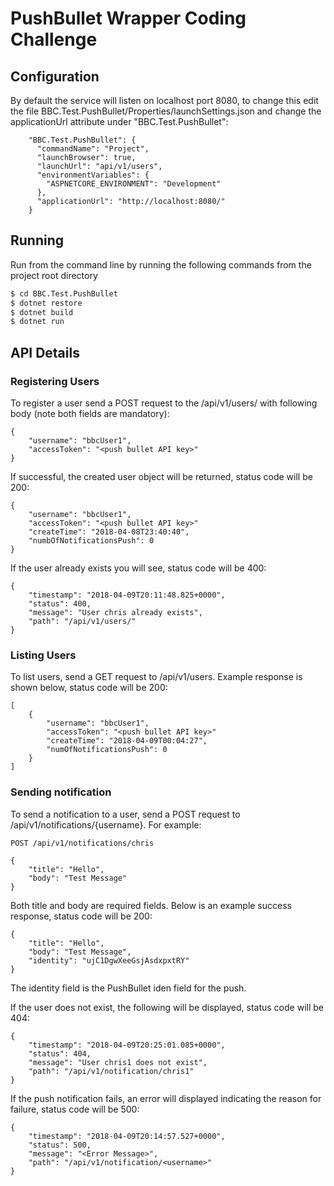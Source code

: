 ﻿# PushBullet Wrapper Coding Challenge

## Configuration

By default the service will listen on localhost port 8080, to change this edit the file BBC.Test.PushBullet/Properties/launchSettings.json and change the applicationUrl
attribute under "BBC.Test.PushBullet":

```
    "BBC.Test.PushBullet": {
      "commandName": "Project",
      "launchBrowser": true,
      "launchUrl": "api/v1/users",
      "environmentVariables": {
        "ASPNETCORE_ENVIRONMENT": "Development"
      },
      "applicationUrl": "http://localhost:8080/"
    }
```

## Running

Run from the command line by running the following commands from the project root directory

```sh
$ cd BBC.Test.PushBullet
$ dotnet restore
$ dotnet build
$ dotnet run
```

## API Details

### Registering Users

To register a user send a POST request to the /api/v1/users/ with following body (note both fields are mandatory):

```
{
    "username": "bbcUser1",
    "accessToken": "<push bullet API key>"
}
```
If successful, the created user object will be returned, status code will be 200:

```
{
    "username": "bbcUser1",
    "accessToken": "<push bullet API key>"
    "createTime": "2018-04-08T23:40:40",
    "numbOfNotificationsPush": 0
}
```
If the user already exists you will see, status code will be 400:

```
{
    "timestamp": "2018-04-09T20:11:48.825+0000",
    "status": 400,
    "message": "User chris already exists",
    "path": "/api/v1/users/"
}
```
### Listing Users

To list users, send a GET request to /api/v1/users. Example response is shown below, status code will be 200:

```
[
    {
        "username": "bbcUser1",
        "accessToken": "<push bullet API key>"
        "createTime": "2018-04-09T00:04:27",
        "numOfNotificationsPush": 0
    }
]
```

### Sending notification

To send a notification to a user, send a POST request to /api/v1/notifications/{username}. For example:

```
POST /api/v1/notifications/chris

{
    "title": "Hello",
    "body": "Test Message"
}
```

Both title and body are required fields. Below is an example success response, status code will be 200:

```
{
    "title": "Hello",
    "body": "Test Message",
    "identity": "ujC1DgwXeeGsjAsdxpxtRY"
}
```
The identity field is the PushBullet iden field for the push.


If the user does not exist, the following will be displayed, status code will be 404:

```
{
    "timestamp": "2018-04-09T20:25:01.085+0000",
    "status": 404,
    "message": "User chris1 does not exist",
    "path": "/api/v1/notification/chris1"
}
```

If the push notification fails, an error will displayed indicating the reason for failure, status code will be 500:

```
{
    "timestamp": "2018-04-09T20:14:57.527+0000",
    "status": 500,
    "message": "<Error Message>",
    "path": "/api/v1/notification/<username>"
}
```
